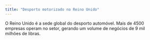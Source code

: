 ```yaml
---
title: "Desporto motorizado no Reino Unido"
---
```

O Reino Unido é a sede global do desporto automóvel. Mais de 4500 empresas operam no setor, gerando um volume de negócios de 9 mil milhões de libras. 